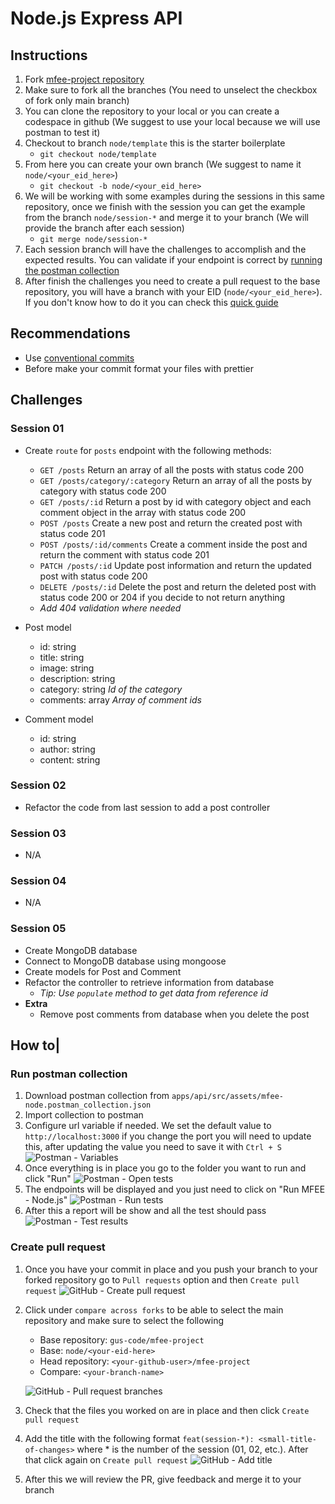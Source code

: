 # Node.js Express API

## Instructions

1. Fork [mfee-project repository](https://github.com/gus-code/mfee-project)
2. Make sure to fork all the branches (You need to unselect the checkbox of fork only main branch)
3. You can clone the repository to your local or you can create a codespace in github (We suggest to use your local because we will use postman to test it)
4. Checkout to branch `node/template` this is the starter boilerplate
    - `git checkout node/template`
5. From here you can create your own branch (We suggest to name it `node/<your_eid_here>`)
    - `git checkout -b node/<your_eid_here>`
6. We will be working with some examples during the sessions in this same repository, once we finish with the session you can get the example from the branch `node/session-*` and merge it to your branch (We will provide the branch after each session)
    - `git merge node/session-*`
7. Each session branch will have the challenges to accomplish and the expected results. You can validate if your endpoint is correct by [running the postman collection](#run-postman-collection)
8. After finish the challenges you need to create a pull request to the base repository, you will have a branch with your EID (`node/<your_eid_here>`). If you don't know how to do it you can check this [quick guide](#create-pull-request)

## Recommendations

- Use [conventional commits](https://www.conventionalcommits.org/en/v1.0.0/)
- Before make your commit format your files with prettier

## Challenges

### Session 01

- Create `route` for `posts` endpoint with the following methods:
    - `GET /posts` Return an array of all the posts with status code 200
    - `GET /posts/category/:category` Return an array of all the posts by category with status code 200
    - `GET /posts/:id` Return a post by id with category object and each comment object in the array with status code 200
    - `POST /posts` Create a new post and return the created post with status code 201
    - `POST /posts/:id/comments` Create a comment inside the post and return the comment with status code 201
    - `PATCH /posts/:id` Update post information and return the updated post with status code 200
    - `DELETE /posts/:id` Delete the post and return the deleted post with status code 200 or 204 if you decide to not return anything
    * *Add 404 validation where needed*

- Post model
    - id: string
    - title: string
    - image: string
    - description: string
    - category: string *Id of the category*
    - comments: array *Array of comment ids*

- Comment model
    - id: string
    - author: string
    - content: string

### Session 02

- Refactor the code from last session to add a post controller

### Session 03

- N/A

### Session 04

- N/A

### Session 05

- Create MongoDB database
- Connect to MongoDB database using mongoose
- Create models for Post and Comment
- Refactor the controller to retrieve information from database
    - *Tip: Use `populate` method to get data from reference id*
- **Extra**
    - Remove post comments from database when you delete the post

## How to|

### Run postman collection

1. Download postman collection from `apps/api/src/assets/mfee-node.postman_collection.json`
2. Import collection to postman
3. Configure url variable if needed. We set the default value to `http://localhost:3000` if you change the port you will need to update this, after updating the value you need to save it with `Ctrl + S`
![Postman - Variables](assets/postman-variables.png)
4. Once everything is in place you go to the folder you want to run and click "Run"
![Postman - Open tests](assets/postman-open-tests.png)
5. The endpoints will be displayed and you just need to click on "Run MFEE - Node.js"
![Postman - Run tests](assets/postman-run-tests.png)
6. After this a report will be show and all the test should pass
![Postman - Test results](assets/postman-test-results.png)

### Create pull request

1. Once you have your commit in place and you push your branch to your forked repository go to `Pull requests` option and then `Create pull request`
![GitHub - Create pull request](assets/github-create-pull-request.png)
2. Click under `compare across forks` to be able to select the main repository and make sure to select the following
    - Base repository: `gus-code/mfee-project`
    - Base: `node/<your-eid-here>`
    - Head repository: `<your-github-user>/mfee-project`
    - Compare: `<your-branch-name>`
    
    ![GitHub - Pull request branches](assets/github-pull-request-branches.png)
3. Check that the files you worked on are in place and then click `Create pull request`
4. Add the title with the following format `feat(session-*): <small-title-of-changes>` where * is the number of the session (01, 02, etc.). After that click again on `Create pull request`
![GitHub - Add title](assets/github-add-title.png)
5. After this we will review the PR, give feedback and merge it to your branch